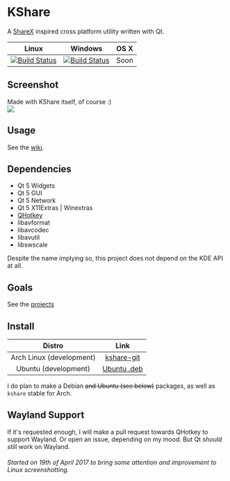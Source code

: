 # KShare
A [ShareX](https://getsharex.com/) inspired cross platform utility written with Qt.

|Linux|Windows|OS X|
|:---:|:-----:|:--:|
|[![Build Status](https://nativeci.arsenarsen.com/job/KShare/badge/icon)](https://nativeci.arsenarsen.com/job/KShare)| [![Build Status](https://nativeci.arsenarsen.com/job/KShare%20Windows%20x86_64/badge/icon)](https://nativeci.arsenarsen.com/job/KShare%20Windows%20x86_64/)| Soon |
## Screenshot
Made with KShare itself, of course :)  
![](http://i.imgur.com/ffWvCun.png)

## Usage
See the [wiki](https://github.com/ArsenArsen/KShare/wiki).

## Dependencies
* Qt 5 Widgets
* Qt 5 GUI
* Qt 5 Network
* Qt 5 X11Extras | Winextras 
* [QHotkey](https://github.com/Skycoder42/QHotkey)
* libavformat
* libavcodec
* libavutil
* libswscale

Despite the name implying so, this project does not depend on the KDE API at all.

## Goals
See the [projects](https://github.com/ArsenArsen/KShare/projects)

## Install
|Distro|Link|
|:----:|:--:|
|Arch Linux (development)|[kshare-git](https://aur.archlinux.org/packages/kshare-git/)|
|Ubuntu (development)|[Ubuntu .deb](https://nativeci.arsenarsen.com/job/KShare/lastSuccessfulBuild/artifact/packages/kshare_3.0_x86_64.deb)|

I do plan to make a Debian ~~and Ubuntu (see below)~~ packages, as well as `kshare` stable for Arch.

## Wayland Support
If it's requested enough, I will make a pull request towards QHotkey to support Wayland. Or open an issue, depending on my mood. But Qt _should_ still work on Wayland.

###### Started on 19th of April 2017 to bring some attention and improvement to Linux screenshotting.

